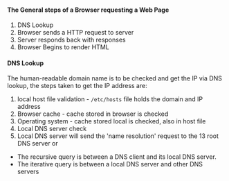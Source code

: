 #### The General steps of a Browser requesting a Web Page
1. DNS Lookup
2. Browser sends a HTTP request to server
3. Server responds back with responses
4. Browser Begins to render HTML

#### DNS Lookup
The human-readable domain name is to be checked and get the IP via DNS lookup, the steps taken to get the IP address are:
1. local host file validation - ```/etc/hosts``` file holds the domain and IP address
2. Browser cache - cache stored in browser is checked
3. Operating system - cache stored local is checked, also in host file
4. Local DNS server check
5. Local DNS server will send the 'name resolution' request to the 13 root DNS server or

* The recursive query is between a DNS client and its local DNS server.
* The iterative query is between a local DNS server and other DNS servers
